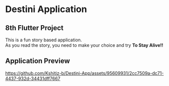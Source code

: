 # Destini Application

## 8th Flutter Project 
This is a fun story based application. <br>As you read the story, you need to make your choice and try **To Stay Alive!!**

## Application Preview



https://github.com/Kshitiz-b/Destini-App/assets/95609931/2cc7509a-dc71-4437-932d-34431dff7667

